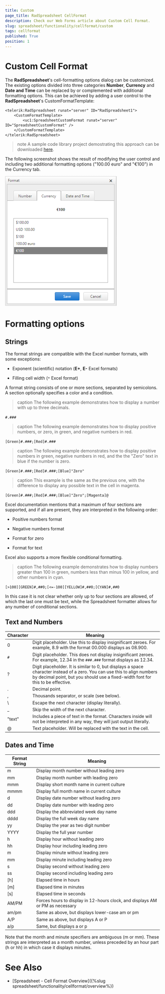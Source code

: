 ```yaml
---
title: Custom
page_title: RadSpreadsheet CellFormat
description: Check our Web Forms article about Custom Cell Format.
slug: spreadsheet/functionality/cellformat/custom
tags: cellformat
published: True
position: 1
---
```


# Custom Cell Format 

The **RadSpreadsheet**'s cell-formatting options dialog can be customized. The existing options divided into three categories **Number**, **Currency** and **Date and Time** can be replaced by or complemented with additional formatting options. This can be achieved by adding a user control to the **RadSpreadsheet**'s CustomFormatTemplate:

````ASPNET
<telerik:RadSpreadsheet runat="server" ID="RadSpreadsheet1">
    <CustomFormatTemplate>
        <uc1:SpreadsheetCustomFormat runat="server" ID="SpreadsheetCustomFormat" />
    </CustomFormatTemplate>
</telerik:RadSpreadsheet>
```` 

>note A sample code library project demostrating this approach can be downloaded [here](https://www.telerik.com/support/code-library/custom-format-template). 
>

The following screenshot shows the result of modifying the user control and including two additional formatting options ("100.00 euro" and "€100") in the Currency tab.

![Custom Format](images/spreadsheet-custom-format.png) 

# Formatting options

## Strings

The format strings are compatible with the Excel number formats, with some exceptions:

* Exponent (scientific) notation (**E+**, **E-** Excel formats)

* Filling cell width (`*` Excel format)

A format string consists of one or more sections, separated by semicolons. A section optionally specifies a color and a condition.

>caption The following example demonstrates how to display a number with up to three decimals.

`#.###`

>caption The following example demonstrates how to display positive numbers, or zero, in green, and negative numbers in red.

`[Green]#.###;[Red]#.###`

>caption The following example demonstrates how to display positive numbers in green, negative numbers in red, and the the "Zero" text in blue if the number is zero.

`[Green]#.###;[Red]#.###;[Blue]"Zero"`

>caption This example is the same as the previous one, with the difference to display any possible text in the cell in magenta.

`[Green]#.###;[Red]#.###;[Blue]"Zero";[Magenta]@`

Excel documentation mentions that a maximum of four sections are supported, and if all are present, they are interpreted in the following order:

* Positive numbers format

* Negative numbers format

* Format for zero

* Format for text

Excel also supports a more flexible conditional formatting.

>caption The following example demonstrates how to display numbers greater than 100 in green, numbers less than minus 100 in yellow, and other numbers in cyan.

`[>100][GREEN]#,##0;[<=-100][YELLOW]#,##0;[CYAN]#,##0`

In this case it is not clear whether only up to four sections are allowed, of which the last one must be text, while the Spreadsheet formatter allows for any number of conditional sections.

## Text and Numbers

| Character | Meaning | 
| ------ | ------ |
| 0 |Digit placeholder. Use this to display insignificant zeroes. For example, 8.9 with the format 00.000 displays as 08.900.|
| `#` | Digit placeholder. This does not display insignificant zeroes. For example, 12.34 in the `###.###` format displays as 12.34. |
| ? | Digit placeholder. It is similar to 0, but displays a space character instead of a zero. You can use this to align numbers by decimal point, but you should use a fixed-width font for this to be effective. |
| . | Decimal point. |
| , | Thousands separator, or scale (see below). |
| \ | Escape the next character (display literally). |
| _ | Skip the width of the next character. |
| "text" | Includes a piece of text in the format. Characters inside will not be interpreted in any way, they will just output literally. |
| @ | Text placeholder. Will be replaced with the text in the cell. |

## Dates and Time

| Format String | Meaning | 
| ------ | ------ |
| m | Display month number without leading zero |
| mm | Display month number with leading zero |
| mmm | Display short month name in current culture |
| mmmm | Display full month name in current culture |
| d | Display date number without leading zero |
| dd | Display date number with leading zero |
| ddd | Display the abbreviated week day name |
| dddd | Display the full week day name |
| yy | Display the year as two digit number |
| YYYY | Display the full year number |
| h | Display hour without leading zero |
| hh | Display hour including leading zero |
| m | Display minute without leading zero |
| mm | Display minute including leading zero |
| s | Display second without leading zero |
| ss | Display second including leading zero |
| [h] | Elapsed time in hours |
| [m] | Elapsed time in minutes |
| [s] | Elapsed time in seconds |
| AM/PM | Forces hours to display in 12-hours clock, and displays AM or PM as necessary |
| am/pm | Same as above, but displays lower-case am or pm |
| A/P | Same as above, but displays A or P |
| a/p | Same, but displays a or p |

Note that the month and minute specifiers are ambiguous (m or mm). These strings are interpreted as a month number, unless preceded by an hour part (h or hh) in which case it displays minutes. 

# See Also

* [Spreadsheet - Cell Format Overview]({%slug spreadsheet/functionality/cellformat/overview%})

